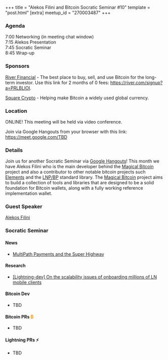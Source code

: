 +++
title = "Alekos Filini and Bitcoin Socratic Seminar #10"
template = "post.html"
[extra]
meetup_id = "270003487"
+++

### Agenda

7:00 Networking (in meeting chat window)  
7:15 Alekos Presentation  
7:45 Socratic Seminar  
8:45 Wrap-up  

### Sponsors

[River Financial](https://river.com/) - The best place to buy, sell, and use Bitcoin for the long-term investor. Use this link for 2 months of 0 fees: <https://river.com/signup?a=PRLBLIOI>.

[Square Crypto](https://twitter.com/sqcrypto) - Helping make Bitcoin a widely used global currency.

 ### Location

ONLINE! This meeting will be held via video conference. 

Join via Google Hangouts from your browser with this link: <https://meet.google.com/TBD>

### Details

Join us for another Socratic Seminar via [Google Hangouts](https://meet.google.com/TBD)! This month we have 
Alekos Filini who is the main developer behind the [Magical Bitcoin](https://magicalbitcoin.org/) project and also a 
contributor to other notable bitcoin projects such [Elements](https://github.com/ElementsProject) and the 
[LNP/BP](https://github.com/LNP-BP) standard library. The [Magical Bitcoin](https://github.com/MagicalBitcoin) 
project aims to build a collection of tools and libraries that are designed to be a solid foundation for Bitcoin 
wallets, along with a fully working reference implementation wallet.

### Guest Speaker

[Alekos Filini](https://twitter.com/afilini)

### Socratic Seminar

#### News

   - [MultiPath Payments and the Super Highway](https://lightning.engineering/posts/2020-05-07-mpp/)

#### Research

   - [\[Lightning-dev\] On the scalability issues of onboarding millions of LN mobile clients](https://lists.linuxfoundation.org/pipermail/lightning-dev/2020-May/002678.html)

   
#### Bitcoin Dev

   - TBD

#### Bitcoin PRs <font color="#FF9900">₿</font>

   - TBD

#### Lightning PRs ⚡ 

   - TBD